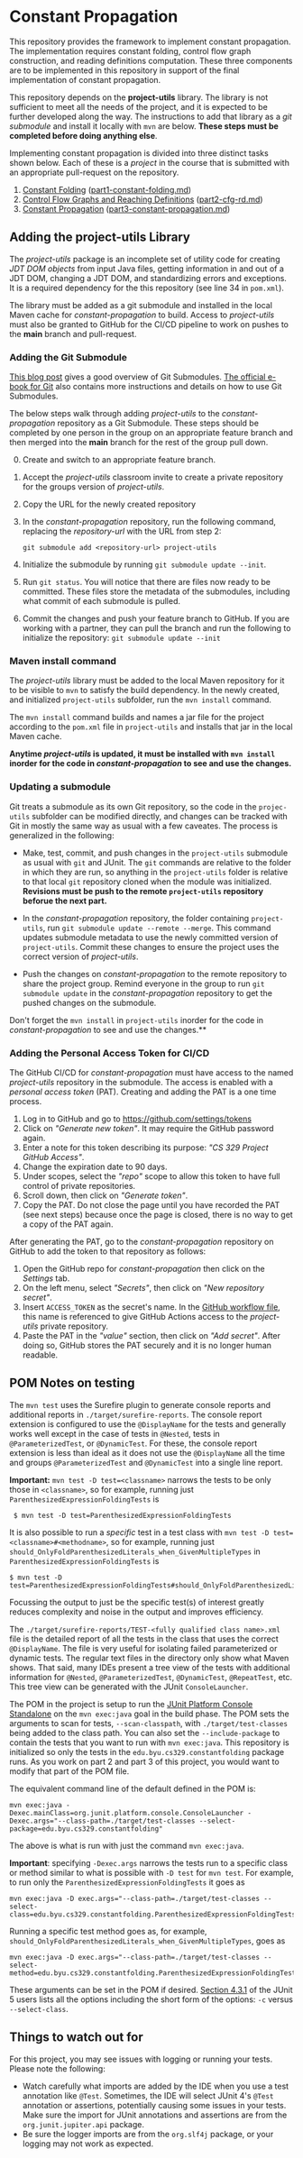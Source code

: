 # Constant Propagation

This repository provides the framework to implement constant propagation. The implementation requires constant folding, control flow graph construction, and reading definitions computation. These three components are to be implemented in this repository in support of the final implementation of constant propagation. 

This repository depends on the **project-utils** library. The library is not sufficient to meet all the needs of the project, and it is expected to be further developed along the way. The instructions to add that library as a *git submodule* and install it locally with `mvn` are below.  **These steps must be completed before doing anything else**.

Implementing constant propagation is divided into three distinct tasks shown below. Each of these is a *project* in the course that is submitted with an appropriate pull-request on the repository.

  1. [Constant Folding](part1-constant-folding.md) ([part1-constant-folding.md](part1-constant-folding.md))
  2. [Control Flow Graphs and Reaching Definitions](part2-cfg-rd.md) ([part2-cfg-rd.md](part2-cfg-rd.md))
  3. [Constant Propagation](part3-constant-propagation.md) ([part3-constant-propagation.md](part3-constant-propagation.md))

## Adding the project-utils Library

The *project-utils* package is an incomplete set of utility code for creating *JDT DOM objects* from input Java files, getting information in and out of a JDT DOM, changing a JDT DOM, and standardizing errors and exceptions. It is a required dependency for the this repository (see line 34 in `pom.xml`).

The library must be added as a git submodule and installed in the local Maven cache for *constant-propagation* to build. Access to *project-utils* must also be granted to GitHub for the CI/CD pipeline to work on pushes to the **main** branch and pull-request.  

### Adding the Git Submodule

[This blog post](https://github.blog/2016-02-01-working-with-submodules/) gives a good overview of Git Submodules. [The official e-book for Git](https://git-scm.com/book/en/v2/Git-Tools-Submodules) also contains more instructions and details on how to use Git Submodules.

The below steps walk through adding *project-utils* to the *constant-propagation* repository as a Git Submodule. These steps should be completed by one person in the group on an appropriate feature branch and then merged into the **main** branch for the rest of the group pull down.

  0. Create and switch to an appropriate feature branch.
  1. Accept the *project-utils* classroom invite to create a private repository for the groups version of *project-utils*.
  2. Copy the URL for the newly created repository 
  3. In the *constant-propagation* repository, run the following command, replacing the *repository-url* with the URL from step 2:

      `git submodule add <repository-url> project-utils`

  3. Initialize the submodule by running `git submodule update --init`.
  4. Run `git status`. You will notice that there are files now ready to be committed. These files store the metadata of the submodules, including what commit of each submodule is pulled.
  5. Commit the changes and push your feature branch to GitHub. If you are working with a partner, they can pull the branch and run the following to initialize the repository: `git submodule update --init`

### Maven install command

The *project-utils* library must be added to the local Maven repository for it to be visible to `mvn` to satisfy the build dependency. In the newly created, and initialized `project-utils` subfolder, run the `mvn install` command.

The `mvn install` command builds and names a jar file for the project according to the `pom.xml` file in `project-utils` and installs that jar in the local Maven cache. 

**Anytime *project-utils* is updated, it must be installed with `mvn install` inorder for the code in *constant-propagation* to see and use the changes.** 

### Updating a submodule

Git treats a submodule as its own Git repository, so the code in the `projec-utils` subfolder can be modified directly, and changes can be tracked with Git in mostly the same way as usual with a few caveates. The process is generalized in the following:

  * Make, test, commit, and push changes in the `project-utils` submodule as usual with `git` and JUnit. The `git` commands are relative to the folder in which they are run, so anything in the `project-utils` folder is relative to that local `git` repository cloned when the module was initialized. **Revisions must be push to the remote `project-utils` repository beforue the next part.**
  
  * In the *constant-propagation* repository, the folder containing `project-utils`, run  `git submodule update --remote --merge`. This command updates submodule metadata to use the newly committed version of `project-utils`. Commit these changes to ensure the project uses the correct version of *project-utils*. 

  * Push the changes on *constant-propagation* to the remote repository to share the project group. Remind everyone in the group to run `git submodule update` in the *constant-propagation* repository to get the pushed changes on the submodule.

Don't forget the `mvn install` in `project-utils` inorder for the code in *constant-propagation* to see and use the changes.**   

### Adding the Personal Access Token for CI/CD

The GitHub CI/CD for *constant-propagation* must have access to the named *project-utils* repository in the submodule. The access is enabled with a *personal access token* (PAT). Creating and adding the PAT is a one time process.

1. Log in to GitHub and go to https://github.com/settings/tokens
2. Click on *"Generate new token"*. It may require the GitHub password again.
3. Enter a note for this token describing its purpose: *"CS 329 Project GitHub Access"*.
4. Change the expiration date to 90 days.
5. Under scopes, select the *"repo"* scope to allow this token to have full control of private repositories.
6. Scroll down, then click on *"Generate token"*.
7. Copy the PAT. Do not close the page until you have recorded the PAT (see next steps) because once the page is closed, there is no way to get a copy of the PAT again.

After generating the PAT, go to the *constant-propagation* repository on GitHub to add the token to that repository as follows:

1. Open the GitHub repo for *constant-propagation* then click on the *Settings* tab.
2. On the left menu, select *"Secrets"*, then click on *"New repository secret"*.
3. Insert `ACCESS_TOKEN` as the secret's name. In the [GitHub workflow file](.github/workflows/maven.yml), this name is referenced to give GitHub Actions access to the *project-utils* private repository.
4. Paste the PAT in the *"value"* section, then click on *"Add secret"*. After doing so, GitHub stores the PAT securely and it is no longer human readable.

## POM Notes on testing

The `mvn test` uses the Surefire plugin to generate console reports and additional reports in `./target/surefire-reports`. The console report extension is configured to use the `@DisplayName` for the tests and generally works well except in the case of tests in `@Nested`, tests in `@ParameterizedTest`, or `@DynamicTest`. For these, the console report extension is less than ideal as it does not use the `@DisplayName` all the time and groups `@ParameterizedTest` and `@DynamicTest` into a single line report.

**Important:** `mvn test -D test=<classname>` narrows the tests to be only those in `<classname>`, so for example, running just `ParenthesizedExpressionFoldingTests` is

```
 $ mvn test -D test=ParenthesizedExpressionFoldingTests
```

It is also possible to run a *specific* test in a test class with `mvn test -D test=<classname>#<methodname>`, so for example, running just `should_OnlyFoldParenthesizedLiterals_when_GivenMultipleTypes` in `ParenthesizedExpressionFoldingTests` is 

```
$ mvn test -D test=ParenthesizedExpressionFoldingTests#should_OnlyFoldParenthesizedLiterals_when_GivenMultipleTypes
```

Focussing the output to just be the specific test(s) of interest greatly reduces complexity and noise in the output and improves efficiency.

The `./target/surefire-reports/TEST-<fully qualified class name>.xml` file is the detailed report of all the tests in the class that uses the correct `@DisplayName`. The file is very useful for isolating failed parameterized or dynamic tests. The regular text files in the directory only show what Maven shows. That said, many IDEs present a tree view of the tests with additional information for `@Nested`, `@ParameterizedTest`, `@DynamicTest`, `@RepeatTest`, etc. This tree view can be generated with the JUnit `ConsoleLauncher`.

The POM in the project is setup to run the [JUnit Platform Console Standalone](https://mvnrepository.com/artifact/org.junit.platform/junit-platform-console-standalone) on the `mvn exec:java` goal in the build phase. The POM sets the arguments to scan for tests, `--scan-classpath`, with `./target/test-classes` being added to the class path. You can also set the `--include-package` to contain the tests that you want to run with `mvn exec:java`. This repository is initialized so only the tests in the `edu.byu.cs329.constantfolding` package runs. As you work on part 2 and part 3 of this project, you would want to modify that part of the POM file.

The equivalent command line of the default defined in the POM is:

`mvn exec:java -Dexec.mainClass=org.junit.platform.console.ConsoleLauncher -Dexec.args="--class-path=./target/test-classes --select-package=edu.byu.cs329.constantfolding"`

The above is what is run with just the command `mvn exec:java`.

**Important**: specifying `-Dexec.args` narrows the tests run to a specific class or method similar to what is possible with `-D test` for `mvn test`. For example, to run only the `ParenthesizedExpressionFoldingTests` it goes as

```
mvn exec:java -D exec.args="--class-path=./target/test-classes --select-class=edu.byu.cs329.constantfolding.ParenthesizedExpressionFoldingTests"
```

Running a specific test method goes as, for example, `should_OnlyFoldParenthesizedLiterals_when_GivenMultipleTypes`, goes as

```
mvn exec:java -D exec.args="--class-path=./target/test-classes --select-method=edu.byu.cs329.constantfolding.ParenthesizedExpressionFoldingTests#should_OnlyFoldParenthesizedLiterals_when_GivenMultipleTypes"
```

These arguments can be set in the POM if desired. [Section 4.3.1](https://junit.org/junit5/docs/current/user-guide/#running-tests-console-launcher) of the JUnit 5 users lists all the options including the short form of the options: `-c` versus `--select-class`.

## Things to watch out for

For this project, you may see issues with logging or running your tests. Please note the following:

* Watch carefully what imports are added by the IDE when you use a test annotation like `@Test`. Sometimes, the IDE will select JUnit 4's `@Test` annotation or assertions, potentially causing some issues in your tests. Make sure the import for JUnit annotations and assertions are from the `org.junit.jupiter.api` package.
* Be sure the logger imports are from the `org.slf4j` package, or your logging may not work as expected.
